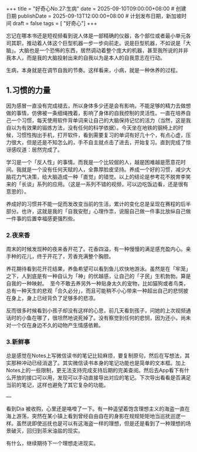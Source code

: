+++
title       = "好奇心No.27:生病"
date        = 2025-09-10T09:00:00+08:00    # 创建日期
publishDate = 2025-09-13T12:00:00+08:00    # 计划发布日期，新加坡时间
draft       = false
tags = [ "好奇心"]
+++

忘记在哪本书还是短视频看到说人体是一部精确的仪器，各个部位或者最小单元各司其职，推动着人体这个巨型机器一步一步向前走。说是巨型机器，不如说是「大脑」。大脑也是一个恐怖的东西，居然调动着整个庞大的机器，甚至我所说的并非我本人，而是我的大脑投射出来的自我以为是本人的自我意志在行动。

生病，本身就是在调节自我的节奏。这样看来，小病，就是一种休养的过程。

<!--more-->


## 1.习惯的力量
因为感冒一直没有完成褪去，所以身体多少还是会有影响，不能足够的精力去做想做的事情，仿佛被一条细绳拽着，影响了身体的自我控制的灵活性。一直在培养自己一个习惯，每天使用软件背单词来让自己的大脑保持记忆的活力（当然，这是我自以为有效果的锻炼方法，没有任何的科学依据）。今天坐在地铁的钢椅上的时候，习惯性掏出手机，打开软件，看到需要复习的单词有好几十个，有点心虚，压力很大，但是还是不知怎么的，手不自主就点击了进去，开始复习。直到完成了惊讶感叹道：居然完成了。

学习是一个「反人性」的事情。而我是一个比较倔的人，越是困难越是愿意花时间。我就是一个没有任何天赋的人，全靠厚脸皮坚持。养成一个好的习惯，减少大脑花力气决策，给大脑造成一种「直觉」的错觉。以上的结论是参考花不脱育李笑来的「长谈」系列的应用。（这是一系列不错的视频，可以边吃饭边看，还是很有意思的）。

养成好的习惯并不能一促而发改变当前的生活，累计的变化总是呈现在赛程的后半部分。也许，这就是我的「自我安慰」心理作祟，说服自己做一件事比放纵自己做一件事的后置幸福感更强烈些。


### 2.夜来香

周末的时候发现种的夜来香开花了。花香四溢，有一种慢慢的满足感充盈内心。亲手种的花儿，终于开花了，芳香充满整个胸腔。

养花期待看到花开花结果，养鱼希望可以看到鱼儿欢快地游泳。虽然是在「牢笼」之下，人到底是有一种自认为「神」的优越感，让自己的「子民」生机勃勃。算是自我的一种映射。  至今不敢去养另外一种贴身太久的宠物，比如猫狗或者鸟类，总有一种天生的悲观「合久必分」，而且可能稍不小心带来一种超出自己的悲悯披在身上，身上已经背负了足够多的悲凉。

反而很多时候看到小孩子却没有这样的心思，前几天看到孩子，问她的上次视频通话时的小鱼在哪了，很坦然地说死掉了。没有察觉到任何的悲悯，因为还小，尚未对一个仅在身边不久的动物产生情感依赖。


### 3.新鲜事

总是感觉在Notes上写微信读书的笔记比较麻烦，要复制原句，然后在写想法，其实那种冲动已经消退了。其实微信读书本身的笔记功能也是简单的文本框。加上Notes上的一些限制，更无法支持完成支持后期的完美查阅。然后去App看下有什么开放的接口可以用，发现可以手动直接导出对应的笔记。下次导出看看是否满足当前的笔记，这样也避免了其它复杂的功能。

—

看到Dia 被收购，心里还是咯噔了一下。有一种遥望着饱含理想主义的海盗一直在海上游荡，突然在某小镇上看到曾经自由自在的身影在规规矩矩地当巡抚巡逻一样。虽然说即使巡抚也是可以有这海盗一样的理想，但是还是看到了一种理想的场景破灭，回归到茶米油盐的现实。

有什么，继续期待下一个理想走进现实。
